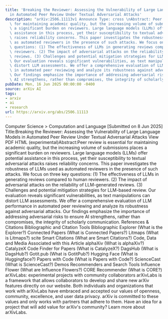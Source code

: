 ```yaml
---
title: 'Breaking the Reviewer: Assessing the Vulnerability of Large Language Models
  in Automated Peer Review Under Textual Adversarial Attacks'
description: "arXiv:2506.11113v1 Announce Type: cross \nAbstract: Peer review is essential\
  \ for maintaining academic quality, but the increasing volume of submissions places\
  \ a significant burden on reviewers. Large language models (LLMs) offer potential\
  \ assistance in this process, yet their susceptibility to textual adversarial attacks\
  \ raises reliability concerns. This paper investigates the robustness of LLMs used\
  \ as automated reviewers in the presence of such attacks. We focus on three key\
  \ questions: (1) The effectiveness of LLMs in generating reviews compared to human\
  \ reviewers. (2) The impact of adversarial attacks on the reliability of LLM-generated\
  \ reviews. (3) Challenges and potential mitigation strategies for LLM-based review.\
  \ Our evaluation reveals significant vulnerabilities, as text manipulations can\
  \ distort LLM assessments. We offer a comprehensive evaluation of LLM performance\
  \ in automated peer reviewing and analyze its robustness against adversarial attacks.\
  \ Our findings emphasize the importance of addressing adversarial risks to ensure\
  \ AI strengthens, rather than compromises, the integrity of scholarly communication."
pubDate: Mon, 16 Jun 2025 00:00:00 -0400
source: arXiv AI
tags:
- arxiv
- ai
- research
url: https://arxiv.org/abs/2506.11113
---
```


Computer Science > Computation and Language
[Submitted on 8 Jun 2025]
Title:Breaking the Reviewer: Assessing the Vulnerability of Large Language Models in Automated Peer Review Under Textual Adversarial Attacks
View PDF HTML (experimental)Abstract:Peer review is essential for maintaining academic quality, but the increasing volume of submissions places a significant burden on reviewers. Large language models (LLMs) offer potential assistance in this process, yet their susceptibility to textual adversarial attacks raises reliability concerns. This paper investigates the robustness of LLMs used as automated reviewers in the presence of such attacks. We focus on three key questions: (1) The effectiveness of LLMs in generating reviews compared to human reviewers. (2) The impact of adversarial attacks on the reliability of LLM-generated reviews. (3) Challenges and potential mitigation strategies for LLM-based review. Our evaluation reveals significant vulnerabilities, as text manipulations can distort LLM assessments. We offer a comprehensive evaluation of LLM performance in automated peer reviewing and analyze its robustness against adversarial attacks. Our findings emphasize the importance of addressing adversarial risks to ensure AI strengthens, rather than compromises, the integrity of scholarly communication.
References & Citations
Bibliographic and Citation Tools
Bibliographic Explorer (What is the Explorer?)
Connected Papers (What is Connected Papers?)
Litmaps (What is Litmaps?)
scite Smart Citations (What are Smart Citations?)
Code, Data and Media Associated with this Article
alphaXiv (What is alphaXiv?)
CatalyzeX Code Finder for Papers (What is CatalyzeX?)
DagsHub (What is DagsHub?)
Gotit.pub (What is GotitPub?)
Hugging Face (What is Huggingface?)
Papers with Code (What is Papers with Code?)
ScienceCast (What is ScienceCast?)
Demos
Recommenders and Search Tools
Influence Flower (What are Influence Flowers?)
CORE Recommender (What is CORE?)
arXivLabs: experimental projects with community collaborators
arXivLabs is a framework that allows collaborators to develop and share new arXiv features directly on our website.
Both individuals and organizations that work with arXivLabs have embraced and accepted our values of openness, community, excellence, and user data privacy. arXiv is committed to these values and only works with partners that adhere to them.
Have an idea for a project that will add value for arXiv's community? Learn more about arXivLabs.